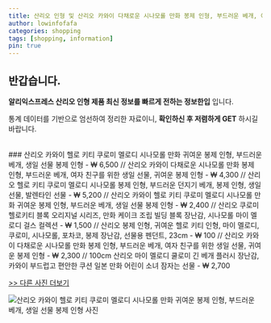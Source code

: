 ```yaml
---
title: 산리오 인형 및 산리오 카와이 다채로운 시나모롤 만화 봉제 인형, 부드러운 베개, 여자 친구를 위한 생일 선물, 귀여운 봉제 인형 
author: lowinfofafa
categories: shopping
tags: [shopping, information]
pin: true
---
```


## 반갑습니다. 

**알리익스프레스 산리오 인형 제품 최신 정보를 빠르게 전하는 정보한입** 입니다.

통계 데이터를 기반으로 엄선하여 정리한 자료이니, **확인하신 후 저렴하게 GET** 하시길 바랍니다.

<br >
### 산리오 카와이 헬로 키티 쿠로미 멜로디 시나모롤 만화 귀여운 봉제 인형, 부드러운 베개, 생일 선물 봉제 인형  - ₩ 6,500 // 산리오 카와이 다채로운 시나모롤 만화 봉제 인형, 부드러운 베개, 여자 친구를 위한 생일 선물, 귀여운 봉제 인형  - ₩ 4,300 // 산리오 헬로 키티 쿠로미 멜로디 시나모롤 봉제 인형, 부드러운 던지기 베개, 봉제 인형, 생일 선물, 발렌타인 선물  - ₩ 5,200 // 산리오 카와이 헬로 키티 쿠로미 멜로디 시나모롤 만화 귀여운 봉제 인형, 부드러운 베개, 생일 선물 봉제 인형  - ₩ 2,400 // 산리오 쿠로미 헬로키티 블록 오리지널 시리즈, 만화 케이크 조립 빌딩 블록 장난감, 시나모롤 마이 멜로디 걸스 컬렉션  - ₩ 1,500 // 산리오 봉제 인형, 귀여운 헬로 키티 인형, 마이 멜로디, 쿠로미, 시나모롤, 포차코, 봉제 장난감, 선물용 펜던트, 23cm  - ₩ 100 // 산리오 카와이 다채로운 시나모롤 만화 봉제 인형, 부드러운 베개, 여자 친구를 위한 생일 선물, 귀여운 봉제 인형  - ₩ 2,300 // 100cm 산리오 마이 멜로디 쿨로미 긴 베개 플러시 장난감, 카와이 부드럽고 편안한 쿠션 일본 만화 어린이 소녀 잠자는 선물  - ₩ 2,700

[>> 다른 사진 더보기](https://alongwithus.com/산리오인형-3299)

![산리오 카와이 헬로 키티 쿠로미 멜로디 시나모롤 만화 귀여운 봉제 인형, 부드러운 베개, 생일 선물 봉제 인형  사진](https://ae04.alicdn.com/kf/S23173cc3db604d158cebd6638c8928d9K/Sanrio-Kawaii-Hello-Kitty-Kuromi-Melody-Cinnamoroll-Cartoon-Cute-Stuffed-Toys-Plushier-Soft-Pillow-Birthday-Gift.jpg)
                        